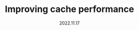 ---
title: Improving cache performance
date: 2022.11.17
slug: 5-2
category: "5. Exploiting Memory Hierarchy"
---